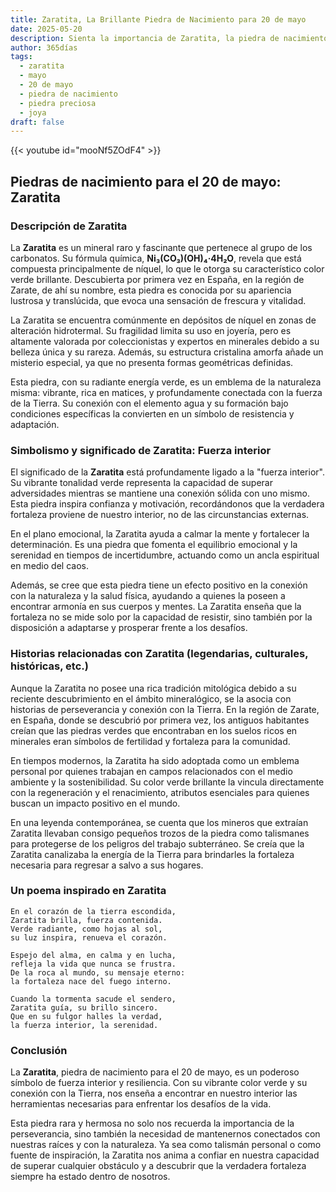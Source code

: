 ```yaml
---
title: Zaratita, La Brillante Piedra de Nacimiento para 20 de mayo
date: 2025-05-20
description: Sienta la importancia de Zaratita, la piedra de nacimiento de 20 de mayo que simboliza Fuerza interior. Deje que su belleza y significado iluminen su día.
author: 365días
tags:
  - zaratita
  - mayo
  - 20 de mayo
  - piedra de nacimiento
  - piedra preciosa
  - joya
draft: false
---
```


{{< youtube id="mooNf5ZOdF4" >}}

## Piedras de nacimiento para el 20 de mayo: Zaratita

### Descripción de Zaratita

La **Zaratita** es un mineral raro y fascinante que pertenece al grupo de los carbonatos. Su fórmula química, **Ni₃(CO₃)(OH)₄·4H₂O**, revela que está compuesta principalmente de níquel, lo que le otorga su característico color verde brillante. Descubierta por primera vez en España, en la región de Zarate, de ahí su nombre, esta piedra es conocida por su apariencia lustrosa y translúcida, que evoca una sensación de frescura y vitalidad.

La Zaratita se encuentra comúnmente en depósitos de níquel en zonas de alteración hidrotermal. Su fragilidad limita su uso en joyería, pero es altamente valorada por coleccionistas y expertos en minerales debido a su belleza única y su rareza. Además, su estructura cristalina amorfa añade un misterio especial, ya que no presenta formas geométricas definidas.

Esta piedra, con su radiante energía verde, es un emblema de la naturaleza misma: vibrante, rica en matices, y profundamente conectada con la fuerza de la Tierra. Su conexión con el elemento agua y su formación bajo condiciones específicas la convierten en un símbolo de resistencia y adaptación.

### Simbolismo y significado de Zaratita: Fuerza interior

El significado de la **Zaratita** está profundamente ligado a la "fuerza interior". Su vibrante tonalidad verde representa la capacidad de superar adversidades mientras se mantiene una conexión sólida con uno mismo. Esta piedra inspira confianza y motivación, recordándonos que la verdadera fortaleza proviene de nuestro interior, no de las circunstancias externas.

En el plano emocional, la Zaratita ayuda a calmar la mente y fortalecer la determinación. Es una piedra que fomenta el equilibrio emocional y la serenidad en tiempos de incertidumbre, actuando como un ancla espiritual en medio del caos.

Además, se cree que esta piedra tiene un efecto positivo en la conexión con la naturaleza y la salud física, ayudando a quienes la poseen a encontrar armonía en sus cuerpos y mentes. La Zaratita enseña que la fortaleza no se mide solo por la capacidad de resistir, sino también por la disposición a adaptarse y prosperar frente a los desafíos.

### Historias relacionadas con Zaratita (legendarias, culturales, históricas, etc.)

Aunque la Zaratita no posee una rica tradición mitológica debido a su reciente descubrimiento en el ámbito mineralógico, se la asocia con historias de perseverancia y conexión con la Tierra. En la región de Zarate, en España, donde se descubrió por primera vez, los antiguos habitantes creían que las piedras verdes que encontraban en los suelos ricos en minerales eran símbolos de fertilidad y fortaleza para la comunidad.

En tiempos modernos, la Zaratita ha sido adoptada como un emblema personal por quienes trabajan en campos relacionados con el medio ambiente y la sostenibilidad. Su color verde brillante la vincula directamente con la regeneración y el renacimiento, atributos esenciales para quienes buscan un impacto positivo en el mundo.

En una leyenda contemporánea, se cuenta que los mineros que extraían Zaratita llevaban consigo pequeños trozos de la piedra como talismanes para protegerse de los peligros del trabajo subterráneo. Se creía que la Zaratita canalizaba la energía de la Tierra para brindarles la fortaleza necesaria para regresar a salvo a sus hogares.

### Un poema inspirado en Zaratita

```
En el corazón de la tierra escondida,  
Zaratita brilla, fuerza contenida.  
Verde radiante, como hojas al sol,  
su luz inspira, renueva el corazón.  

Espejo del alma, en calma y en lucha,  
refleja la vida que nunca se frustra.  
De la roca al mundo, su mensaje eterno:  
la fortaleza nace del fuego interno.  

Cuando la tormenta sacude el sendero,  
Zaratita guía, su brillo sincero.  
Que en su fulgor halles la verdad,  
la fuerza interior, la serenidad.  
```

### Conclusión

La **Zaratita**, piedra de nacimiento para el 20 de mayo, es un poderoso símbolo de fuerza interior y resiliencia. Con su vibrante color verde y su conexión con la Tierra, nos enseña a encontrar en nuestro interior las herramientas necesarias para enfrentar los desafíos de la vida.

Esta piedra rara y hermosa no solo nos recuerda la importancia de la perseverancia, sino también la necesidad de mantenernos conectados con nuestras raíces y con la naturaleza. Ya sea como talismán personal o como fuente de inspiración, la Zaratita nos anima a confiar en nuestra capacidad de superar cualquier obstáculo y a descubrir que la verdadera fortaleza siempre ha estado dentro de nosotros.